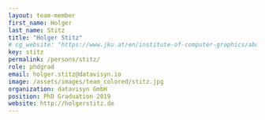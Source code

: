 ```yaml
---
layout: team-member
first_name: Holger
last_name: Stitz
title: "Holger Stitz"
# cg_website: "https://www.jku.at/en/institute-of-computer-graphics/about-us/team/holger-stitz/" #remove to show person directly on data-vis page
key: stitz
permalink: /persons/stitz/
role: phdgrad
email: holger.stitz@datavisyn.io
image: /assets/images/team_colored/stitz.jpg
organization: datavisyn GmbH
position: PhD Graduation 2019
website: http://holgerstitz.de
---
```

